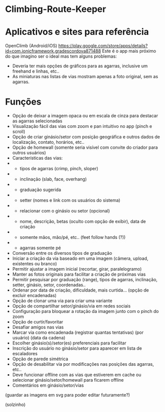 # Climbing-Route-Keeper

# Aplicativos e sites para referência
OpenClimb (Android/iOS)
https://play.google.com/store/apps/details?id=com.ionicframework.gradescordova871488
Este é o app mais próximo do que imagino ser o ideal mas tem alguns problemas:
- Deveria ter mais opções de gráficos para as agarras, inclusive um freehand e linhas, etc..
- As miniaturas nas listas de vias mostram apenas a foto original, sem as agarras.




# Funções
- Opção de deixar a imagem opaca ou em escala de cinza para destacar as agarras selecionadas
- Visualização fácil das vias com zoom e pan intuitivo no app (pinch e scroll)
- Opção de criar ginásio/setor com posição geográfica e outros dados de localização, contato, horários, etc..
- Opção de homewall (somente seria visível com convite do criador para outros usuários)
- Características das vias:
- - tipos de agarras (crimp, pinch, sloper)
- - inclinação (slab, face, overhang)
- - graduação sugerida
- - setter (nomes e link com os usuários do sistema)
- - relacionar com o ginásio ou setor (opcional)
- - nome, descrição, betas (oculto com opção de exibir), data de criação
- - somente mãos, mão/pé, etc.. (feet follow hands (?))
- - agarras somente pé
- Conversão entre os diversos tipos de graduação
- Iniciar a criação da via baseado em uma imagem (câmera, upload, existentes ou branco)
- Permitir ajustar a imagem inicial (recortar, girar, paralelogramo)
- Manter as fotos originais para facilitar a criação de próximas vias
- Permitir pesquisar por graduação (range), tipos de agarras, inclinação, setter, ginásio, setor, coordenadas..
- Ordenar por data de criação, dificuldade, mais curtida... (opção de excluir encadenadas)
- Opção de clonar uma via para criar uma variante
- Opção de compartilhar setor/ginásio/via em redes sociais
- Configuração para bloquear a rotação da imagem junto com o pinch do zoom
- Opção de curtir/favoritar
- Desafiar amigos nas vias
- Marcar via como encadenada (registrar quantas tentativas) (por usuário) (data da cadena)
- Escolher ginásio(s)/setor(es) preferenciais para facilitar
- Inscrição do usuário no ginásio/setor para aparecer em lista de escaladores
- Opção de parede simétrica
- Opção de desabilitar via por modificações nas posições das agarras, etc..
- Deve funcionar offline com as vias que estiverem em cache ou selecionar ginásio/setor/homewall para ficarem offline
- Comentários em ginásio/setor/vias


(guardar as imagens em svg para poder editar futuramente?)

(solzinho)
